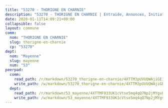 ```yaml
---
title: "53270 - THORIGNE EN CHARNIE"
description: "53270 - THORIGNE EN CHARNIE | Entraide, Annonces, Initiatives"
date: 2020-01-11T14:09:21+09:00
collapsible: false
layout: commune
comm:
  nom: "THORIGNE EN CHARNIE"
  slug: thorigne-en-charnie
  cp: "53270"
dept:
  nom: "Mayenne"
  slug: mayenne
  num: "53"
peerpad:
  comm:
    read_path: /r/markdown/53270_thorigne-en-charnie/4XTTM3pUVUQWAjiGE1iLXEFA9BCK3aZpL75j5uM3fX8nygBoy
    write_path: /w/markdown/53270_thorigne-en-charnie/4XTTM3pUVUQWAjiGE1iLXEFA9BCK3aZpL75j5uM3fX8nygBoy-K3TgUKtyfHX6CRaZHeg8fUYsLWRjQ4cLPehrAyndTLwxZm1dRUU6wJLNSdHke2e7d89BtW5MkDSHjrWAJPzgiRq9QSmp667ig1UADqCr9E1PQBaspm5gQzaMkArqZD9jTTf3gTLP
  dept:
    read_path: /r/markdown/53_mayenne/4XTTMF933UK1cVtse5mq4qQ7Np2jMYgvbp6qouY9MWyoeWY43
    write_path: /w/markdown/53_mayenne/4XTTMF933UK1cVtse5mq4qQ7Np2jMYgvbp6qouY9MWyoeWY43-K3TgUcgqTBNoSTxPqkZ94HV7ydPjBnvnBue9tEiK9jakhdXjxdo4Br4iK1oa2CDh4yEVWX1tFyjU9wvcKRuNLDocpAE5TJXkqSv2docSVtfLpqmkB6Zf1obqgGj7oAqY4ytCV5Es
---
```


